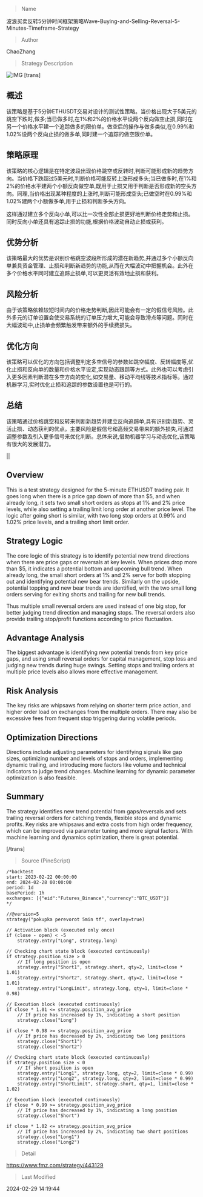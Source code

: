 
> Name

波浪买卖反转5分钟时间框架策略Wave-Buying-and-Selling-Reversal-5-Minutes-Timeframe-Strategy

> Author

ChaoZhang

> Strategy Description

![IMG](https://www.fmz.com/upload/asset/cd2ec0149101af4977.png)
[trans]

## 概述

该策略是基于5分钟ETHUSDT交易对设计的测试性策略。当价格出现大于5美元的跳空下跌时,做多;当已做多时,在1%和2%的价格水平设两个反向做空止损,同时在另一个价格水平建一个追踪做多的限价单。做空后的操作与做多类似,在0.99%和1.02%设两个反向止损的做多单,同时建一个追踪的做空限价单。

## 策略原理  

该策略的核心逻辑是在特定波段出现价格跳空或反转时,判断可能形成新的趋势方向。当价格下跌超过5美元时,判断价格可能反转上涨形成多头;当已做多时,在1%和2%的价格水平建两个小额反向做空单,既用于止损又用于判断是否形成新的空头方向。同理,当价格出现某种程度的上涨时,判断可能形成空头;已做空时在0.99%和1.02%建两个小额做多单,用于止损和判断多头方向。  

这样通过建立多个反向小单,可以比一次性全部止损更好地判断价格走势和止损。同时反向小单还具有追踪止损的功能,根据价格波动自动止损或获利。

## 优势分析

该策略最大的优势是识别价格跳空波段所形成的潜在新趋势,并通过多个小额反向单兼具资金管理、止损和判断新趋势的功能,从而在大幅波动中把握机会。此外在多个价格水平同时建立追踪止损单,可以更灵活有效地止损和获利。

## 风险分析  

由于该策略依赖较短时间内的价格走势判断,因此可能会有一定的假信号风险。此外多元的订单设置会使交易系统的订单压力增大,可能会导致滑点等问题。同时在大幅波动中,止损单会频繁触发带来额外的手续费损失。

## 优化方向  

该策略可以优化的方向包括调整判定多空信号的参数如跳空幅度、反转幅度等,优化止损和反向单的数量和价格水平设定,实现动态跟踪等方式。此外也可以考虑引入更多因素判断潜在多空方向的变化,如交易量、移动平均线等技术指标等。通过机器学习,实时优化止损和追踪的参数设置也是可行的。

## 总结

该策略通过价格跳空和反转来判断新趋势并建立反向追踪单,具有识别新趋势、灵活止损、动态获利的优点。主要风险是假信号和高频交易带来的额外损失,可通过调整参数及引入更多信号来优化判断。总体来说,借助机器学习与动态优化,该策略有很大的发展潜力。

|| 

## Overview  

This is a test strategy designed for the 5-minute ETHUSDT trading pair. It goes long when there is a price gap down of more than $5, and when already long, it sets two small short orders as stops at 1% and 2% price levels, while also setting a trailing limit long order at another price level. The logic after going short is similar, with two long stop orders at 0.99% and 1.02% price levels, and a trailing short limit order.

## Strategy Logic   

The core logic of this strategy is to identify potential new trend directions when there are price gaps or reversals at key levels. When prices drop more than $5, it indicates a potential bottom and upcoming bull trend. When already long, the small short orders at 1% and 2% serve for both stopping out and identifying potential new bear trends. Similarly on the upside, potential topping and new bear trends are identified, with the two small long orders serving for exiting shorts and trailing for new bull trends.  

Thus multiple small reversal orders are used instead of one big stop, for better judging trend direction and managing stops. The reversal orders also provide trailing stop/profit functions according to price fluctuation. 

## Advantage Analysis   

The biggest advantage is identifying new potential trends from key price gaps, and using small reversal orders for capital management, stop loss and judging new trends during huge swings. Setting stops and trailing orders at multiple price levels also allows more effective management.  

## Risk Analysis

The key risks are whipsaws from relying on shorter term price action, and higher order load on exchanges from the multiple orders. There may also be excessive fees from frequent stop triggering during volatile periods.  

## Optimization Directions

Directions include adjusting parameters for identifying signals like gap sizes, optimizing number and levels of stops and orders, implementing dynamic trailing, and introducing more factors like volume and technical indicators to judge trend changes. Machine learning for dynamic parameter optimization is also feasible.  

## Summary  

The strategy identifies new trend potential from gaps/reversals and sets trailing reversal orders for catching trends, flexible stops and dynamic profits. Key risks are whipsaws and extra costs from high order frequency, which can be improved via parameter tuning and more signal factors. With machine learning and dynamics optimization, there is great potential.

[/trans]



> Source (PineScript)

``` pinescript
/*backtest
start: 2023-02-22 00:00:00
end: 2024-02-28 00:00:00
period: 1d
basePeriod: 1h
exchanges: [{"eid":"Futures_Binance","currency":"BTC_USDT"}]
*/

//@version=5
strategy("pokupka perevorot 5min tf", overlay=true)

// Activation block (executed only once)
if (close - open) < -5
    strategy.entry("Long", strategy.long)

// Checking chart state block (executed continuously)
if strategy.position_size > 0
    // If long position is open
    strategy.entry("Short1", strategy.short, qty=2, limit=close * 1.01)
    strategy.entry("Short2", strategy.short, qty=2, limit=close * 1.01)
    strategy.entry("LongLimit", strategy.long, qty=1, limit=close * 0.98)

// Execution block (executed continuously)
if close * 1.01 <= strategy.position_avg_price
    // If price has increased by 1%, indicating a short position
    strategy.close("Long")

if close * 0.98 >= strategy.position_avg_price
    // If price has decreased by 2%, indicating two long positions
    strategy.close("Short1")
    strategy.close("Short2")

// Checking chart state block (executed continuously)
if strategy.position_size < 0
    // If short position is open
    strategy.entry("Long1", strategy.long, qty=2, limit=close * 0.99)
    strategy.entry("Long2", strategy.long, qty=2, limit=close * 0.99)
    strategy.entry("ShortLimit", strategy.short, qty=1, limit=close * 1.02)

// Execution block (executed continuously)
if close * 0.99 >= strategy.position_avg_price
    // If price has decreased by 1%, indicating a long position
    strategy.close("Short")

if close * 1.02 <= strategy.position_avg_price
    // If price has increased by 2%, indicating two short positions
    strategy.close("Long1")
    strategy.close("Long2")

```

> Detail

https://www.fmz.com/strategy/443129

> Last Modified

2024-02-29 14:19:44
